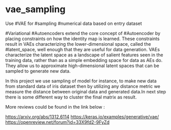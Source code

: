 # vae_sampling

Use #VAE for #sampling #numerical data based on entry dataset

#Variational #Autoencoders extend the core concept of #Autoencoder by placing 
constraints on how the identity map is learned. These constraints result in 
VAEs characterizing the lower-dimensional space, called the #latent_space, 
well enough that they are useful for data generation. VAEs characterize 
the latent space as a landscape of salient features seen in the training data,
rather than as a simple embedding space for data as AEs do.
They allow us to approximate high-dimensional latent spaces that can be sampled 
to generate new data.

In this project we use sampling of model for instance, to make new data from 
standard data of iris dataset then by utilizing any distance metric we measure
the distance between original data  and generated data.In next step there is some
different way to cluster the final matrix as result.   



More reviews could be found in the link below :

https://arxiv.org/abs/1312.6114
https://keras.io/examples/generative/vae/
https://openreview.net/forum?id=33X9fd2-9FyZd

